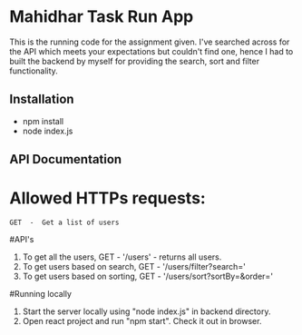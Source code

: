 # Mahidhar Task Run App
This is the running code for the assignment given. I've searched across for the API which meets your expectations but couldn't find one, hence I had to built the backend by myself for providing the search, sort and filter functionality. 

## Installation 
* npm install 
* node index.js

## API Documentation
# Allowed HTTPs requests: 
    GET  -  Get a list of users

#API's 
1. To get all the users, 
    GET  -  '/users' - returns all users. 
2. To get users based on search,
    GET  -  '/users/filter?search='
3. To get users based on sorting,
    GET  -  '/users/sort?sortBy=&order='

#Running locally
1. Start the server locally using "node index.js" in backend directory.
2. Open react project and run "npm start". Check it out in browser.